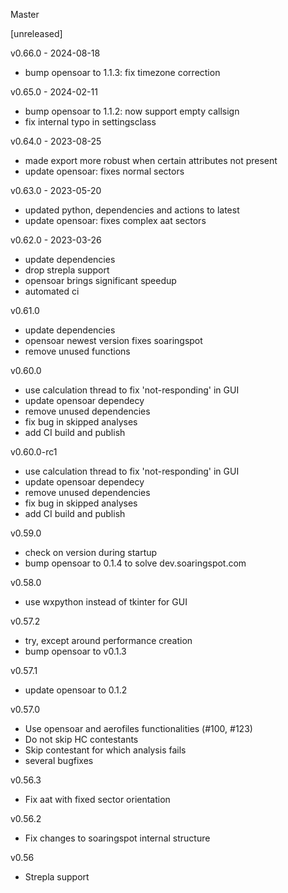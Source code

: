 Master

[unreleased]

v0.66.0 - 2024-08-18
- bump opensoar to 1.1.3: fix timezone correction

v0.65.0 - 2024-02-11
- bump opensoar to 1.1.2: now support empty callsign
- fix internal typo in settingsclass

v0.64.0 - 2023-08-25
- made export more robust when certain attributes not present
- update opensoar: fixes normal sectors

v0.63.0 - 2023-05-20
- updated python, dependencies and actions to latest
- update opensoar: fixes complex aat sectors

v0.62.0 - 2023-03-26
- update dependencies
- drop strepla support
- opensoar brings significant speedup
- automated ci

v0.61.0
- update dependencies
- opensoar newest version fixes soaringspot
- remove unused functions

v0.60.0
- use calculation thread to fix 'not-responding' in GUI
- update opensoar dependecy
- remove unused dependencies
- fix bug in skipped analyses
- add CI build and publish

v0.60.0-rc1
- use calculation thread to fix 'not-responding' in GUI
- update opensoar dependecy
- remove unused dependencies
- fix bug in skipped analyses
- add CI build and publish

v0.59.0
- check on version during startup
- bump opensoar to 0.1.4 to solve dev.soaringspot.com

v0.58.0
- use wxpython instead of tkinter for GUI

v0.57.2
- try, except around performance creation
- bump opensoar to v0.1.3

v0.57.1
- update opensoar to 0.1.2

v0.57.0
- Use opensoar and aerofiles functionalities (#100, #123)
- Do not skip HC contestants
- Skip contestant for which analysis fails
- several bugfixes

v0.56.3
- Fix aat with fixed sector orientation

v0.56.2
- Fix changes to soaringspot internal structure

v0.56
- Strepla support
